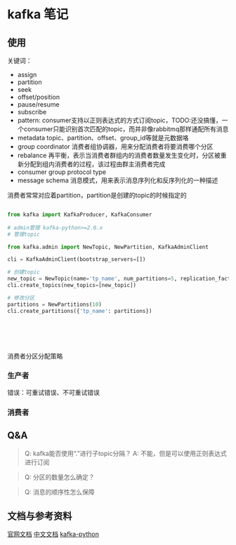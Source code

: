 # kafka 笔记

## 使用

关键词：

- assign
- partition
- seek
- offset/position
- pause/resume
- subscribe
- pattern: consumer支持以正则表达式的方式订阅topic，TODO:还没搞懂，一个consumer只能识别首次匹配的topic，而并非像rabbitmq那样通配所有消息
- metadata topic、partition、offset、group_id等就是元数据咯
- group coordinator 消费者组协调器，用来分配消费者将要消费哪个分区
- rebalance 再平衡，表示当消费者群组内的消费者数量发生变化时，分区被重新分配到组内消费者的过程，该过程由群主消费者完成
- consumer group protocol type
- message schema 消息模式，用来表示消息序列化和反序列化的一种描述



消费者常常对应着partition，partition是创建的topic的时候指定的

```py

from kafka import KafkaProducer, KafkaConsumer
 
# admin管理 kafka-python>=2.0.x
# 管理topic

from kafka.admin import NewTopic, NewPartition, KafkaAdminClient

cli = KafkaAdminClient(bootstrap_servers=[])

# 创建topic
new_topic = NewTopic(name='tp_name', num_partitions=5, replication_factor=1)
cli.create_topics(new_topics=[new_topic])

# 修改分区
partitions = NewPartitions(10)
cli.create_partitions({'tp_name': partitions})







```


消费者分区分配策略


### 生产者

错误：可重试错误、不可重试错误

### 消费者


## Q&A

> Q: kafka能否使用“.”进行子topic分隔？
> A: 不能，但是可以使用正则表达式进行订阅

> Q: 分区的数量怎么确定？

> Q: 消息的顺序性怎么保障


## 文档与参考资料

[官网文档](https://kafka.apache.org/documentation/)
[中文文档]()
[kafka-python](https://kafka-python.readthedocs.io/en/2.0.1/)
